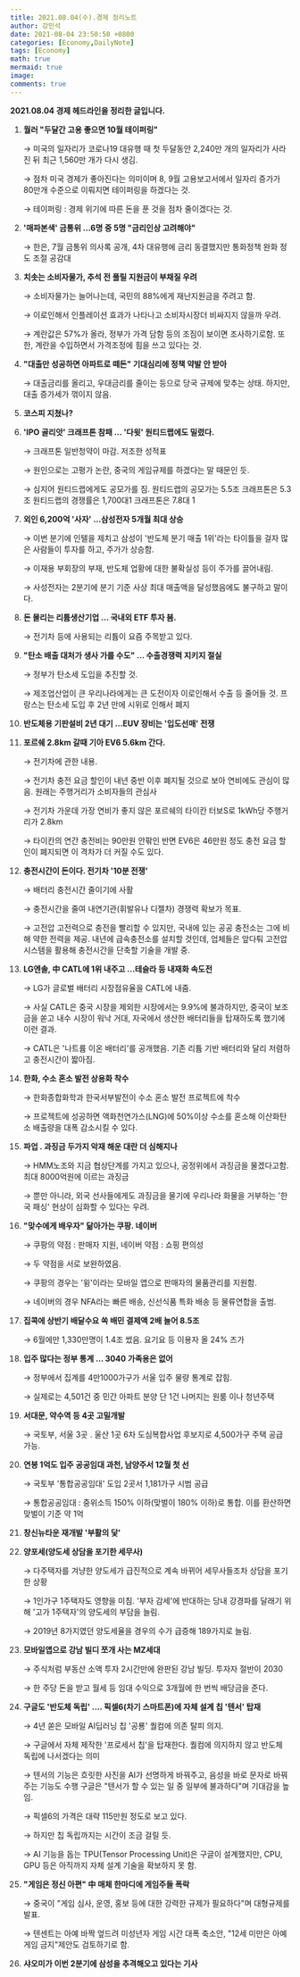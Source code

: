 ```yaml
---
title: 2021.08.04(수).경제 정리노트
author: 강민석
date: 2021-08-04 23:50:50 +0800
categories: [Economy,DailyNote]
tags: [Economy]
math: true
mermaid: true
image: 
comments: true
---
```


**2021.08.04 경제 헤드라인을 정리한 글입니다.**

1. **월러 "두달간 고용 좋으면 10월 테이퍼링"**

    → 미국의 일자리가 코로나19 대유행 때 첫 두달동안 2,240만 개의 일자리가 사라진 뒤 최근 1,560만 개가 다시 생김.

    → 점차 미국 경제가 좋아진다는 의미이며 8, 9월 고용보고서에서 일자리 증가가 80만개 수준으로 이뤄지면 테이퍼링을 하겠다는 것.

    → 테이퍼링 : 경제 위기에 따른 돈을 푼 것을 점차 줄이겠다는 것.

2. **'매파본색' 금통위 ...6명 중 5명 "금리인상 고려해야"**

    → 한은, 7월 금통위 의사록 공개, 4차 대유행에 금리 동결했지만 통화정책 완화 정도 조절 공감대

3. **치솟는 소비자물가, 추석 전 풀릴 지원금이 부채질 우려**

    → 소비자물가는 늘어나는데, 국민의 88%에게 재난지원금을 주려고 함. 

    → 이로인해서 인플레이션 효과가 나타나고 소비자시장더 비싸지지 않을까 우려.

    → 계란값은 57%가 올라, 정부가 가격 담함 등의 조짐이 보이면 조사하기로함. 또한, 계란을 수입하면서 가격조정에 힘을 쓰고 있다는 것.

4. **"대출만 성공하면 아파트로 떼돈" 기대심리에 정책 약발 안 받아**

    → 대출금리를 올리고, 우대금리를 줄이는 등으로 당국 규제에 맞추는 상태. 하지만, 대출 증가세가 꺾이지 않음.

5. **코스피 지쳤나?**
6. **'IPO 골리앗' 크래프톤 참패 ... '다윗' 원티드랩에도 밀렸다.**

    → 크래프톤 일반청약이 마감. 저조한 성적표

    → 원인으로는 고평가 논란, 중국의 게임규제를 하겠다는 말 때문인 듯.

    → 심지어 원티드랩에게도 공모가를 짐. 원티드랩의 공모가는 5.5조 크래프톤은 5.3조 원티드랩의 경쟁률은 1,700대1 크래프톤은 7.8대 1

7. **외인 6,200억 '사자' ...삼성전자 5개월 최대 상승**

    → 이번 분기에 인텔을 제치고 삼성이 '반도체 분기 매출 1위'라는 타이틀을 걸자 많은 사람들이 투자를 하고, 주가가 상승함.

    → 이재용 부회장의 부재, 반도체 업황에 대한 불확실성 등이 주가를 끌어내림. 

    → 사성전자는 2분기에 분기 기준 사상 최대 매출액을 달성했음에도 불구하고 말이다.

8. **돈 몰리는 리튬생산기업 ... 국내외 ETF 투자 붐.**

    → 전기차 등에 사용되는 리튬이 요즘 주목받고 있다.

9. **"탄소 배출 대처가 생사 가를 수도" ... 수출경쟁력 지키지 절실**

    → 정부가 탄소세 도입을 추진할 것.

    → 제조업산업이 큰 우리나라에게는 큰 도전이자 이로인해서 수출 등 줄어들 것. 프랑스는 탄소세 도입 후 2년 만에 시위로 인해서 폐지

10. **반도체용 기판설비 2년 대기 ...EUV 장비는 '입도선매' 전쟁**
11. **포르쉐 2.8km 갈때 기아 EV6 5.6km 간다.**

    → 전기차에 관한 내용.

    → 전기차 충전 요금 할인이 내년 중반 이후 폐지될 것으로 보아 연비에도 관심이 많음. 원래는 주행거리가 소비자들의 관심사

    → 전기차 가운데 가장 연비가 좋지 않은 포르쉐의 타이칸 터보S로 1kWh당 주행거리가 2.8km 

    → 타이칸의 연간 충전비는 90만원 안팎인 반면 EV6은 46만원 정도 충전 요금 할인이 폐지되면 이 격차가 더 커질 수도 있다.

12. **충전시간이 돈이다. 전기차 '10분 전쟁'**

    → 배터리 충전시간 줄이기에 사활

    → 충전시간을 줄여 내연기관(휘발유나 디젤차) 경쟁력 확보가 목표.

    → 고전압 고전력으로 충전을 빨리할 수 있지만, 국내에 있는 공공 충전소는 그에 비해 약한 전력을 제공.  내년에 급속충전소를 설치할 것인데, 업체들은 앞다퉈 고전압 시스템을 활용해 충전시간을 단축할 기술을 개발 중.

13. **LG엔솔, 中 CATL에 1위 내주고 ...테슬라 등 내재화 속도전**

    → LG가 글로벌 배터리 시장점유율을 CATL에 내줌.

    → 사실 CATL은 중국 시장을 제외한 시장에서는 9.9%에 불과하지만, 중국이 보조금을 쏟고 내수 시장이 워낙 거대, 자국에서 생산한 배터리들을 탑재하도록 했기에 이런 결과.

    → CATL은 '나트륨 이온 배터리'를 공개했음. 기존 리튬 기반 배터리와 달리 저렴하고 충전시간이 짧아짐.

14. **한화, 수소 혼소 발전 상용화 착수**

    → 한화종합화학과 한국서부발전이 수소 혼소 발전 프로젝트에 착수

    → 프로젝트에 성공하면 액화천연가스(LNG)에 50%이상 수소를 혼소해 이산화탄소 배출량을 대폭 감소시킬 수 있다.

15. **파업 . 과징금 두가지 악재 해운 대란 더 심해지나**

    → HMM노조와 지금 협상단계를 가지고 있으나, 공정위에서 과징금을 물겠다고함. 최대 8000억원에 이르는 과징금

    → 뿐만 아니라, 외국 선사들에게도 과징금을 물기에 우리나라 화물을 거부하는 '한국 패싱' 현상이 심화할 수 있다는 우려. 

16. **"맞수에게 배우자" 닮아가는 쿠팡. 네이버**

    → 쿠팡의 약점 : 판매자 지원, 네이버 약점 : 쇼핑 편의성

    → 두 약점을 서로 보완하였음.

    → 쿠팡의 경우는 '윙'이라는 모바일 앱으로 판매자의 물품관리를 지원함.

    → 네이버의 경우 NFA라는 빠른 배송, 신선식품 특화 배송 등 물류연합을 출범.

17. **집콕에 상반기 배달수요 쏙 배민 결제액 2배 늘어 8.5조**

    → 6월에만 1,330만명이 1.4조 썼음. 요기요 등 이용자 올 24% 즈가

18. **입주 많다는 정부 통계 ... 3040 가족용은 없어**

    → 정부에서 집계를 4만1000가구가 서울 입주 물량 통계로 잡힘.

    → 실제로는 4,501건 중 민간 아파트 분양 단 1건 나머지는 원룸 이나 청년주택

19. **서대문, 약수역 등 4곳 고밀개발**

    → 국토부, 서울 3곳 . 울산 1곳 6차 도심복합사업 후보지로 4,500가구 주택 공급 가능.

20. **연봉 1억도 입주 공공임대 과천, 남양주서 12월 첫 선**

    → 국토부 '통합공공임대' 도입 2곳서 1,181가구 시범 공급

    → 통합공공임대 : 중위소득 150% 이하(맞벌이 180% 이하)로 통합. 이를 환산하면 맞벌이 기준 약 1억

21. **창신뉴타운 재개발 '부활의 닻'**
22. **양포세(양도세 상담을 포기한 세무사)**

    → 다주택자를 겨냥한 양도세가 급진적으로 계속 바뀌어 세무사들조차 상담을 포기한 상황

    → 1인가구 1주택자도 영향을 미침. '부자 감세'에 반대하는 당내 강경파를 달래기 위해 '고가 1주택자'의 양도세의 부담을 늘림. 

    → 2019년 8가지였던 양도세율을 경우의 수가 급증해 189가지로 늘림. 

23. **모바일앱으로 강남 빌디 쪼개 사는 MZ세대**

    → 주식처럼 부동산 소액 투자 2시간만에 완판된 강남 빌딩. 투자자 절반이 2030

    → 한 주당 돈을 받고 월세 등 임대 수익으로 3개월에 한 번씩 배당금을 준다.

24. **구글도 '반도체 독립' .... 픽셀6(차기 스마트폰)에 자체 설계 칩 '텐서' 탑재**

    → 4년 쏟은 모바일 AI딥러닝 칩 '공룡' 퀄컴에 의존 탈피 의지.

    → 구글에서 자체 제작한 '프로세서 칩'을 탑재한다. 퀄컴에 의지하지 않고 반도체 독립에 나서겠다는 의미

    → 텐서의 기능은 흐릿한 사진을 AI가 선명하게 바꿔주고, 음성을 바로 문자로 바꿔주는 기능도 수행 구글은 "텐서가 할 수 있는 일 중 일부에 불과하다"며 기대감을 높임.

    → 픽셀6의 가격은 대략 115만원 정도로 보고 있다.

    → 하지만 칩 독립까지는 시간이 조금 걸릴 듯.

    → AI 기능을 돕는 TPU(Tensor Processing Unit)은 구글이 설계했지만, CPU, GPU 등은 아직까지 자체 설계 기술을 확보하지 못 함.

25. **"게임은 정신 아편" 中 매체 한마디에 게임주들 폭락**

    → 중국이 "게임 심사, 운영, 홍보 등에 대한 강력한 규제가 필요하다"며 대형규제를 발표. 

    → 텐센트는 아예 바짝 엎드려 미성년자 게임 시간 대폭 축소안, "12세 미만은 아예 게임 금지"제안도 검토하기로 함.

26. **샤오미가 이번 2분기에 삼성을 추격해오고 있다는 기사**